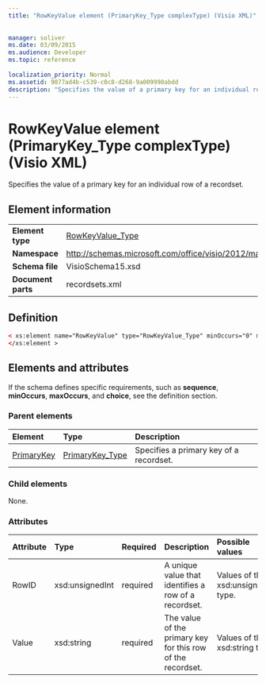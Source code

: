 ```yaml
---
title: "RowKeyValue element (PrimaryKey_Type complexType) (Visio XML)"
 
 
manager: soliver
ms.date: 03/09/2015
ms.audience: Developer
ms.topic: reference
 
localization_priority: Normal
ms.assetid: 9077ad4b-c539-c0c8-d268-9a009990abdd
description: "Specifies the value of a primary key for an individual row of a recordset."
---
```


# RowKeyValue element (PrimaryKey_Type complexType) (Visio XML)

Specifies the value of a primary key for an individual row of a recordset.
  
## Element information

|||
|:-----|:-----|
|**Element type** <br/> |[RowKeyValue_Type](rowkeyvalue_type-complextypevisio-xml.md) <br/> |
|**Namespace** <br/> |http://schemas.microsoft.com/office/visio/2012/main  <br/> |
|**Schema file** <br/> |VisioSchema15.xsd  <br/> |
|**Document parts** <br/> |recordsets.xml  <br/> |
   
## Definition

```XML
< xs:element name="RowKeyValue" type="RowKeyValue_Type" minOccurs="0" maxOccurs="unbounded" >
</xs:element >
```

## Elements and attributes

If the schema defines specific requirements, such as **sequence**, **minOccurs**, **maxOccurs**, and **choice**, see the definition section. 
  
### Parent elements

|**Element**|**Type**|**Description**|
|:-----|:-----|:-----|
|[PrimaryKey](primarykey-element-datarecordset_type-complextypevisio-xml.md) <br/> |[PrimaryKey_Type](primarykey_type-complextypevisio-xml.md) <br/> |Specifies a primary key of a recordset.  <br/> |
   
### Child elements

None.
  
### Attributes

|**Attribute**|**Type**|**Required**|**Description**|**Possible values**|
|:-----|:-----|:-----|:-----|:-----|
|RowID  <br/> |xsd:unsignedInt  <br/> |required  <br/> |A unique value that identifies a row of a recordset.  <br/> |Values of the xsd:unsignedInt type.  <br/> |
|Value  <br/> |xsd:string  <br/> |required  <br/> |The value of the primary key for this row of the recordset.  <br/> |Values of the xsd:string type.  <br/> |
   

